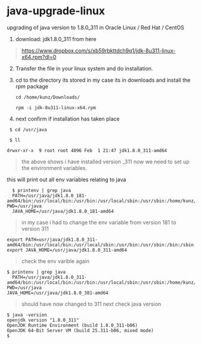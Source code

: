 
# java-upgrade-linux
upgrading of java version to 1.8.0_311 in Oracle Linux / Red Hat / CentOS


1. download: jdk1.8.0_311 from here 

> https://www.dropbox.com/s/xb59rbkttdch9q1/jdk-8u311-linux-x64.rpm?dl=0

2. Transfer the file in your linux system and do installation.
	
     

3. cd to the directory its stored in my case its in downloads and install the rpm package

     ``
     cd /home/kunz/Downloads/   
     ``
     
     
     ``
      rpm -i jdk-8u311-linux-x64.rpm
      ``
5. next confirm if installation has taken place


 
`` $ cd /usr/java``

`` $ ll`` 

 ``drwxr-xr-x  9 root root 4096 Feb  1 21:47 jdk1.8.0_311-amd64``
 

> the above shows i have installed version _311 now we need to set up
> the environment variables.

this will print out all env variables relating to java
   

      $ printenv | grep java
      PATH=/usr/java/jdk1.8.0_181-amd64/bin:/usr/local/bin:/usr/bin:/usr/local/sbin:/usr/sbin:/home/kunz/.local/bin:/home/kunz/bin PWD=/usr/java 
      JAVA_HOME=/usr/java/jdk1.8.0_181-amd64

> in my case i had to change the env variable from version 181 to
> version 311

    export PATH=usr/java/jdk1.8.0_311-amd64/bin:/usr/local/bin:/usr/local/sbin:/usr/bin:/usr/sbin:/bin:/sbin:/home/kunz/.local/bin
    export JAVA_HOME=/usr/java/jdk1.8.0_311-amd64

> check the env varible again

    $ printenv | grep java
      PATH=/usr/java/jdk1.8.0_311-amd64/bin:/usr/local/bin:/usr/bin:/usr/local/sbin:/usr/sbin:/home/kunz/.local/bin:/home/kunz/bin
    PWD=/usr/java
    JAVA_HOME=/usr/java/jdk1.8.0_381-amd64

> should have now changed to 311
next check java version


    $ java -version
    openjdk version "1.8.0_311"
    OpenJDK Runtime Environment (build 1.8.0_311-b06)
    OpenJDK 64-Bit Server VM (build 25.311-b06, mixed mode)
    $
